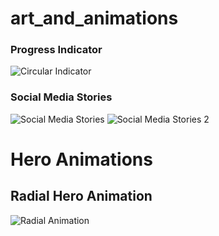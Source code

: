 # art_and_animations


### Progress Indicator
![Circular Indicator](screenshots/circular_indicator.png)


### Social Media Stories
![Social Media Stories](screenshots/social_stories.png)
![Social Media Stories 2](screenshots/social_stories_2.png)


# Hero Animations
## Radial Hero Animation
![Radial Animation](gifs/radial_animation.gif)